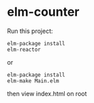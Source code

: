 # elm-counter
Run this project:
```
elm-package install
elm-reactor
```
or
```
elm-package install
elm-make Main.elm
```
then view index.html on root 
